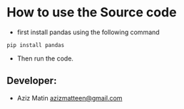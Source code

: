 # How to use the Source code
- first install pandas using the following command

`pip install pandas`

* Then run the code.

## Developer:
- Aziz Matin <azizmatteen@gmail.com>